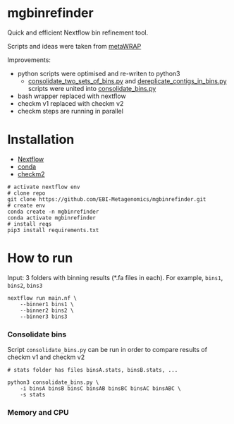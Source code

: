 # mgbinrefinder

Quick and efficient Nextflow bin refinement tool.

Scripts and ideas were taken from [metaWRAP](https://github.com/bxlab/metaWRAP)

Improvements:
- python scripts were optimised and re-writen to python3
   - [consolidate_two_sets_of_bins.py](bin%2Fmetawrap%2Fconsolidate_two_sets_of_bins.py) and [dereplicate_contigs_in_bins.py](bin%2Fmetawrap%2Fdereplicate_contigs_in_bins.py) scripts were united into [consolidate_bins.py](bin%2Fconsolidate_bins.py)
- bash wrapper replaced with nextflow
- checkm v1 replaced with checkm v2
- checkm steps are running in parallel

# Installation
- [Nextflow](https://www.nextflow.io/)
- [conda](https://docs.conda.io/en/latest/)
- [checkm2](https://github.com/chklovski/CheckM2) 

```commandline
# activate nextflow env
# clone repo
git clone https://github.com/EBI-Metagenomics/mgbinrefinder.git
# create env
conda create -n mgbinrefinder
conda activate mgbinrefinder
# install reqs
pip3 install requirements.txt
```

# How to run
Input: 3 folders with binning results (*.fa files in each). For example, `bins1`, `bins2`, `bins3`
```commandline
nextflow run main.nf \
    --binner1 bins1 \
    --binner2 bins2 \
    --binner3 bins3
```

### Consolidate bins
Script `consolidate_bins.py` can be run in order to compare results of checkm v1 and checkm v2

```commandline
# stats folder has files binsA.stats, binsB.stats, ...

python3 consolidate_bins.py \
    -i binsA binsB binsC binsAB binsBC binsAC binsABC \
    -s stats
```

### Memory and CPU

<TODO some stats of memory and cpu> 